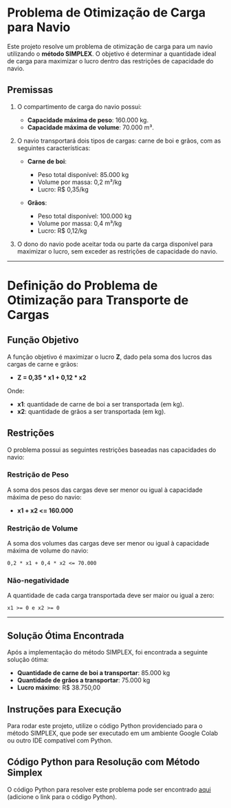 
# Problema de Otimização de Carga para Navio

Este projeto resolve um problema de otimização de carga para um navio utilizando o **método SIMPLEX**. O objetivo é determinar a quantidade ideal de carga para maximizar o lucro dentro das restrições de capacidade do navio.

## Premissas

1. O compartimento de carga do navio possui:
   - **Capacidade máxima de peso**: 160.000 kg.
   - **Capacidade máxima de volume**: 70.000 m³.
2. O navio transportará dois tipos de cargas: carne de boi e grãos, com as seguintes características:
   
   - **Carne de boi**:
     - Peso total disponível: 85.000 kg
     - Volume por massa: 0,2 m³/kg
     - Lucro: R$ 0,35/kg
     
   - **Grãos**:
     - Peso total disponível: 100.000 kg
     - Volume por massa: 0,4 m³/kg
     - Lucro: R$ 0,12/kg
     
3. O dono do navio pode aceitar toda ou parte da carga disponível para maximizar o lucro, sem exceder as restrições de capacidade do navio.

---


# Definição do Problema de Otimização para Transporte de Cargas

## Função Objetivo

A função objetivo é maximizar o lucro **Z**, dado pela soma dos lucros das cargas de carne e grãos:

   - **Z = 0,35 * x1 + 0,12 * x2**

Onde:

- **x1**: quantidade de carne de boi a ser transportada (em kg).
- **x2**: quantidade de grãos a ser transportada (em kg).

## Restrições

O problema possui as seguintes restrições baseadas nas capacidades do navio:

### Restrição de Peso
A soma dos pesos das cargas deve ser menor ou igual à capacidade máxima de peso do navio:

   - **x1 + x2 <= 160.000**

### Restrição de Volume
A soma dos volumes das cargas deve ser menor ou igual à capacidade máxima de volume do navio:

    0,2 * x1 + 0,4 * x2 <= 70.000

### Não-negatividade
A quantidade de cada carga transportada deve ser maior ou igual a zero:

    x1 >= 0 e x2 >= 0

---



## Solução Ótima Encontrada

Após a implementação do método SIMPLEX, foi encontrada a seguinte solução ótima:

- **Quantidade de carne de boi a transportar**: 85.000 kg
- **Quantidade de grãos a transportar**: 75.000 kg
- **Lucro máximo**: R$ 38.750,00

## Instruções para Execução

Para rodar este projeto, utilize o código Python providenciado para o método SIMPLEX, que pode ser executado em um ambiente Google Colab ou outro IDE compatível com Python.

## Código Python para Resolução com Método Simplex

O código Python para resolver este problema pode ser encontrado [aqui](#) (adicione o link para o código Python).

